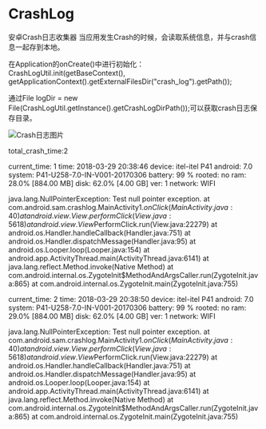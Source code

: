 # CrashLog
安卓Crash日志收集器
当应用发生Crash的时候，会读取系统信息，并与crash信息一起存到本地。

在Application的onCreate()中进行初始化：
CrashLogUtil.init(getBaseContext(), getApplicationContext().getExternalFilesDir("crash_log").getPath());


通过File logDir = new File(CrashLogUtil.getInstance().getCrashLogDirPath());可以获取crash日志保存目录。
 
![Crash日志图片](https://github.com/samlss/CrashLog/blob/master/screenshot/device-2018-03-28-175834.png)

total_crash_time:2

current_time: 1
time: 2018-03-29 20:38:46
device: itel-itel P41
android: 7.0
system: P41-U258-7.0-IN-V001-20170306
battery: 99 %
rooted: no
ram: 28.0% [884.00 MB]
disk: 62.0% [4.00 GB]
ver: 1
network: WIFI

java.lang.NullPointerException: Test null pointer exception.
        at com.android.sam.crashlog.MainActivity$1.onClick(MainActivity.java:40)
        at android.view.View.performClick(View.java:5618)
        at android.view.View$PerformClick.run(View.java:22279)
        at android.os.Handler.handleCallback(Handler.java:751)
        at android.os.Handler.dispatchMessage(Handler.java:95)
        at android.os.Looper.loop(Looper.java:154)
        at android.app.ActivityThread.main(ActivityThread.java:6141)
        at java.lang.reflect.Method.invoke(Native Method)
        at com.android.internal.os.ZygoteInit$MethodAndArgsCaller.run(ZygoteInit.java:865)
        at com.android.internal.os.ZygoteInit.main(ZygoteInit.java:755)



current_time: 2
time: 2018-03-29 20:38:50
device: itel-itel P41
android: 7.0
system: P41-U258-7.0-IN-V001-20170306
battery: 99 %
rooted: no
ram: 29.0% [884.00 MB]
disk: 62.0% [4.00 GB]
ver: 1
network: WIFI

java.lang.NullPointerException: Test null pointer exception.
        at com.android.sam.crashlog.MainActivity$1.onClick(MainActivity.java:40)
        at android.view.View.performClick(View.java:5618)
        at android.view.View$PerformClick.run(View.java:22279)
        at android.os.Handler.handleCallback(Handler.java:751)
        at android.os.Handler.dispatchMessage(Handler.java:95)
        at android.os.Looper.loop(Looper.java:154)
        at android.app.ActivityThread.main(ActivityThread.java:6141)
        at java.lang.reflect.Method.invoke(Native Method)
        at com.android.internal.os.ZygoteInit$MethodAndArgsCaller.run(ZygoteInit.java:865)
        at com.android.internal.os.ZygoteInit.main(ZygoteInit.java:755)